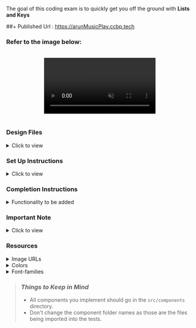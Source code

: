 The goal of this coding exam is to quickly get you off the ground with **Lists and Keys**


##+ Published Url : https://arunMusicPlay.ccbp.tech


### Refer to the image below:

<br/>
<div style="text-align: center;">
  <video style="max-width:80%;box-shadow:0 2.8px 2.2px rgba(0, 0, 0, 0.12);outline:none;" loop="true" autoplay="autoplay" controls="controls" muted>
    <source src="https://assets.ccbp.in/frontend/content/react-js/music-playlist-output.mp4" type="video/mp4">
  </video>
</div>
<br/>

### Design Files

<details>
<summary>Click to view</summary>

- [Medium (Size >= 768px), Large (Size >= 992px) and Extra Large (Size >= 1200px) - Music Playlist](https://assets.ccbp.in/frontend/content/react-js/music-playlist-lg-output.png)
- [Medium (Size >= 768px), Large (Size >= 992px) and Extra Large (Size >= 1200px) - No Songs Found View](https://assets.ccbp.in/frontend/content/react-js/music-playlist-no-songs-found-lg-ouput.png)

</details>

### Set Up Instructions

<details>
<summary>Click to view</summary>

- Download dependencies by running `npm install`
- Start up the app using `npm start`
</details>

### Completion Instructions

<details>
<summary>Functionality to be added</summary>
<br/>

The app must have the following functionalities

- Initially, the list of given track items should be displayed with a delete button for each track item
- When a non-empty value with key `name` from the `initialTracksList` provided in the search input then display the track items which includes the search input irrespective of case
- When the delete button of a track item is clicked, the respective track item should be deleted from the list of track items
- When a non-empty value is provided in the search input element, and no track item includes the value given in the search input, then [No Songs Found View](https://assets.ccbp.in/frontend/content/react-js/music-playlist-no-songs-found-lg-ouput.png) should be displayed
- When all track items are deleted, then [No Songs Found View](https://assets.ccbp.in/frontend/content/react-js/music-playlist-no-songs-found-lg-ouput.png) should be displayed

- The App is provided with `initialTracksList`. It consists of a list of trackItem objects with the following properties in each trackItem object

  |   Key    | Data Type |
  | :------: | :-------: |
  |    id    |  String   |
  | imageUrl |  String   |
  |   name   |  String   |
  |  genre   |  String   |
  | duration |  String   |

  </details>

### Important Note

<details>
<summary>Click to view</summary>

<br/>

**The following instructions are required for the tests to pass**

- The `imageUrl` in each track item should have alt as **track**
- The delete button in the track item should have the `data-testid` as **delete**

</details>

### Resources

<details>
<summary>Image URLs</summary>

- [https://assets.ccbp.in/frontend/react-js/music-playlist/music-playlist-Edsheeran-bg.png](https://assets.ccbp.in/frontend/react-js/music-playlist/music-playlist-Edsheeran-bg.png) background-image URL

</details>

<details>
<summary>Colors</summary>

<br/>

<div style="background-color: #152850; width: 150px; padding: 10px; color: white">Hex: #152850</div>
<div style="background-color: #cbd5e1; width: 150px; padding: 10px; color: black">Hex: #cbd5e1</div>
<div style="background-color: #ffffff; width: 150px; padding: 10px; color: black">Hex: #ffffff</div>
<div style="background-color: #3b82f6; width: 150px; padding: 10px; color: black">Hex: #3b82f6</div>
<br/>

</details>

<details>
<summary>Font-families</summary>

- Roboto

</details>

> ### _Things to Keep in Mind_
>
> - All components you implement should go in the `src/components` directory.
> - Don't change the component folder names as those are the files being imported into the tests.

